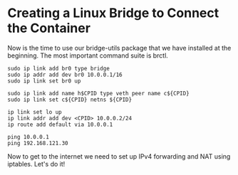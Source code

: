 # Creating a Linux Bridge to Connect the Container

Now is the time to use our bridge-utils package that we have installed at the beginning. The most important command suite is brctl.

```
sudo ip link add br0 type bridge
sudo ip addr add dev br0 10.0.0.1/16
sudo ip link set br0 up
```

```
sudo ip link add name h$CPID type veth peer name c${CPID}
sudo ip link set c${CPID} netns ${CPID}
```

```
ip link set lo up
ip link addr add dev <CPID> 10.0.0.2/24
ip route add default via 10.0.0.1
```

```
ping 10.0.0.1
ping 192.168.121.30
```

Now to get to the internet we need to set up IPv4 forwarding and NAT using iptables. Let's do it!

